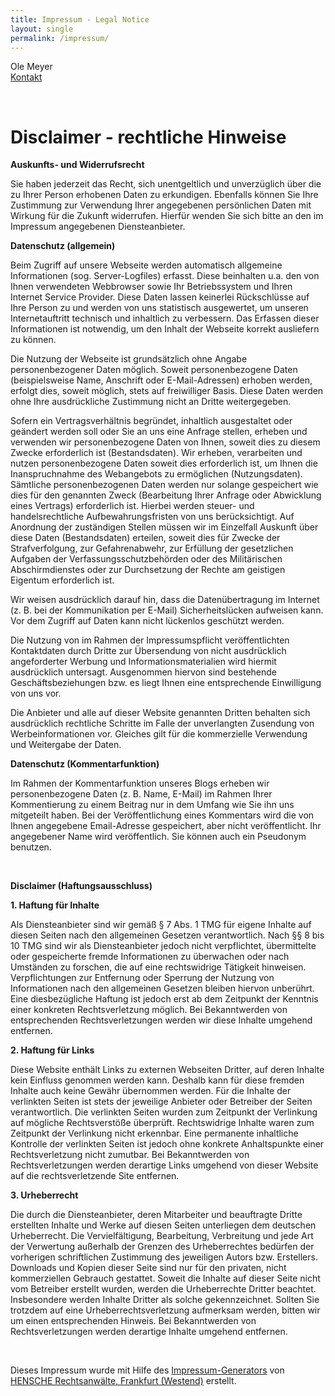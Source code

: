 ```yaml
---
title: Impressum - Legal Notice
layout: single
permalink: /impressum/
---
```


<!-- <h1>Impressum</h1> -->
<p>Ole Meyer<br/>
<a href="/contact/">Kontakt</a>
<meta name="generator" content="Impressum-Generator der Kanzlei Hensche Rechtsanwälte"/>
<p>&nbsp;</p>
<h1>Disclaimer - rechtliche Hinweise</h1>
<p><strong>Auskunfts- und Widerrufsrecht</strong></p>
<p>Sie haben jederzeit das Recht, sich unentgeltlich und unverz&#252;glich &#252;ber die zu Ihrer Person erhobenen Daten 
zu erkundigen. Ebenfalls k&#246;nnen Sie Ihre Zustimmung zur Verwendung Ihrer angegebenen pers&#246;nlichen Daten mit 
Wirkung f&#252;r die Zukunft widerrufen. Hierf&#252;r wenden Sie sich bitte an den im Impressum angegebenen 
Diensteanbieter.</p>
<P><STRONG>Datenschutz (allgemein)</STRONG></P>
<P>Beim Zugriff auf unsere Webseite werden automatisch allgemeine Informationen (sog. Server-Logfiles) erfasst. Diese 
beinhalten u.a. den von Ihnen verwendeten Webbrowser sowie Ihr Betriebssystem und Ihren Internet Service Provider. Diese 
Daten lassen keinerlei R&#252;ckschl&#252;sse auf Ihre Person zu und werden von uns statistisch ausgewertet, um unseren 
Internetauftritt technisch und inhaltlich zu verbessern. Das Erfassen dieser Informationen ist notwendig, um den Inhalt 
der Webseite korrekt ausliefern zu k&#246;nnen.</P>
<P>Die Nutzung der Webseite ist grunds&#228;tzlich ohne Angabe personenbezogener Daten m&#246;glich. Soweit 
personenbezogene Daten (beispielsweise Name, Anschrift oder E-Mail-Adressen) erhoben werden, erfolgt dies, soweit 
m&#246;glich, stets auf freiwilliger Basis. Diese Daten werden ohne Ihre ausdr&#252;ckliche Zustimmung nicht an Dritte 
weitergegeben.</P>
<P>Sofern ein Vertragsverh&#228;ltnis begr&#252;ndet, inhaltlich ausgestaltet oder ge&#228;ndert werden soll oder Sie an 
uns eine Anfrage stellen, erheben und verwenden wir personenbezogene Daten von Ihnen, soweit dies zu diesem Zwecke 
erforderlich ist (Bestandsdaten). Wir erheben, verarbeiten und nutzen personenbezogene Daten soweit dies erforderlich 
ist, um Ihnen die Inanspruchnahme des Webangebots zu erm&#246;glichen (Nutzungsdaten). S&#228;mtliche personenbezogenen 
Daten werden nur solange gespeichert wie dies f&#252;r den genannten Zweck (Bearbeitung Ihrer Anfrage oder Abwicklung 
eines Vertrags) erforderlich ist. Hierbei werden steuer- und handelsrechtliche Aufbewahrungsfristen von uns 
ber&#252;cksichtigt. Auf Anordnung der zust&#228;ndigen Stellen m&#252;ssen wir im Einzelfall Auskunft &#252;ber diese 
Daten (Bestandsdaten) erteilen, soweit dies f&#252;r Zwecke der Strafverfolgung, zur Gefahrenabwehr, zur Erf&#252;llung 
der gesetzlichen Aufgaben der Verfassungsschutzbeh&#246;rden oder des Milit&#228;rischen Abschirmdienstes oder zur 
Durchsetzung der Rechte am geistigen Eigentum erforderlich ist.</P>
<P>Wir weisen ausdr&#252;cklich darauf hin, dass die Daten&#252;bertragung im Internet (z. B. bei der Kommunikation per 
E-Mail) Sicherheitsl&#252;cken aufweisen kann. Vor dem Zugriff auf Daten kann nicht l&#252;ckenlos gesch&#252;tzt 
werden.</P>
<P>Die Nutzung von im Rahmen der Impressumspflicht ver&#246;ffentlichten Kontaktdaten durch Dritte zur &#220;bersendung 
von nicht ausdr&#252;cklich angeforderter Werbung und Informationsmaterialien wird hiermit ausdr&#252;cklich untersagt. 
Ausgenommen hiervon sind bestehende Gesch&#228;ftsbeziehungen bzw. es liegt Ihnen eine entsprechende Einwilligung von uns 
vor.</P>
<P>Die Anbieter und alle auf dieser Website genannten Dritten behalten sich ausdr&#252;cklich rechtliche Schritte im 
Falle der unverlangten Zusendung von Werbeinformationen vor. Gleiches gilt f&#252;r die kommerzielle Verwendung und 
Weitergabe der Daten.</P>
<p><strong>Datenschutz (Kommentarfunktion)</strong></p>
<p>Im Rahmen der Kommentarfunktion unseres Blogs erheben wir personenbezogene Daten (z. B. Name, E-Mail) im Rahmen Ihrer 
Kommentierung zu einem Beitrag nur in dem Umfang wie Sie ihn uns mitgeteilt haben. Bei der Ver&#246;ffentlichung eines 
Kommentars wird die von Ihnen angegebene Email-Adresse gespeichert, aber nicht ver&#246;ffentlicht. Ihr angegebener Name 
wird ver&#246;ffentlich. Sie k&#246;nnen auch ein Pseudonym benutzen.</p>
<p>&nbsp;</p>
<p><strong>Disclaimer (Haftungsausschluss)</strong></p>
<p><strong>1. Haftung f&#252;r Inhalte</strong></p>
<p>Als Diensteanbieter sind wir gem&#228;&#223; &#167; 7 Abs. 1 TMG f&#252;r eigene Inhalte auf diesen Seiten nach den 
allgemeinen Gesetzen verantwortlich. Nach &#167;&#167; 8 bis 10 TMG sind wir als Diensteanbieter jedoch nicht 
verpflichtet, &#252;bermittelte oder gespeicherte fremde Informationen zu &#252;berwachen oder nach Umst&#228;nden zu 
forschen, die auf eine rechtswidrige T&#228;tigkeit hinweisen. Verpflichtungen zur Entfernung oder Sperrung der Nutzung 
von Informationen nach den allgemeinen Gesetzen bleiben hiervon unber&#252;hrt. Eine diesbez&#252;gliche Haftung ist 
jedoch erst ab dem Zeitpunkt der Kenntnis einer konkreten Rechtsverletzung m&#246;glich. Bei Bekanntwerden von 
entsprechenden Rechtsverletzungen werden wir diese Inhalte umgehend entfernen.</p>
<p><strong>2. Haftung f&#252;r Links</strong></p>
<p>Diese Website enth&#228;lt Links zu externen Webseiten Dritter, auf deren Inhalte kein Einfluss genommen werden kann. 
Deshalb kann f&#252;r diese fremden Inhalte auch keine Gew&#228;hr &#252;bernommen werden. F&#252;r die Inhalte der 
verlinkten Seiten ist stets der jeweilige Anbieter oder Betreiber der Seiten verantwortlich. Die verlinkten Seiten wurden 
zum Zeitpunkt der Verlinkung auf m&#246;gliche Rechtsverst&#246;&#223;e &#252;berpr&#252;ft. Rechtswidrige Inhalte waren 
zum Zeitpunkt der Verlinkung nicht erkennbar. Eine permanente inhaltliche Kontrolle der verlinkten Seiten ist jedoch ohne 
konkrete Anhaltspunkte einer Rechtsverletzung nicht zumutbar. Bei Bekanntwerden von Rechtsverletzungen werden derartige 
Links umgehend von dieser Website auf die rechtsverletzende Site entfernen.</p>
<p><strong>3. Urheberrecht</strong></p>
<p>Die durch die Diensteanbieter, deren Mitarbeiter und beauftragte Dritte erstellten Inhalte und Werke auf diesen Seiten 
unterliegen dem deutschen Urheberrecht. Die Vervielf&#228;ltigung, Bearbeitung, Verbreitung und jede Art der Verwertung 
au&#223;erhalb der Grenzen des Urheberrechtes bed&#252;rfen der vorherigen schriftlichen Zustimmung des jeweiligen Autors 
bzw. Erstellers. Downloads und Kopien dieser Seite sind nur f&#252;r den privaten, nicht kommerziellen Gebrauch 
gestattet. Soweit die Inhalte auf dieser Seite nicht vom Betreiber erstellt wurden, werden die Urheberrechte Dritter 
beachtet. Insbesondere werden Inhalte Dritter als solche gekennzeichnet. Sollten Sie trotzdem auf eine 
Urheberrechtsverletzung aufmerksam werden, bitten wir um einen entsprechenden Hinweis. Bei Bekanntwerden von 
Rechtsverletzungen werden derartige Inhalte umgehend entfernen.</p>
<p>&nbsp;</p>
<p>Dieses Impressum wurde mit Hilfe des <a target="_blank" 
href="http://www.hensche.de/impressum-generator.html">Impressum-Generators</a> von <a target="_blank" 
href="http://www.hensche.de/Rechtsanwalt_Arbeitsrecht_Frankfurt.html">HENSCHE Rechtsanw&auml;lte, Frankfurt (Westend)</a> 
erstellt.</p>

